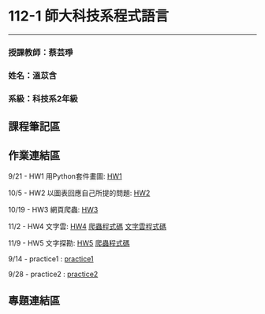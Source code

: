 # 112-1 師大科技系程式語言
---
### 授課教師：蔡芸琤
### 姓名：溫苡含
### 系級：科技系2年級

## 課程筆記區

## 作業連結區
  9/21 - HW1 用Python套件畫圖: [HW1](https://github.com/sophieuen2003/1121PL/blob/main/HW1/HW1.ipynb)

  10/5 - HW2  以圖表回應自己所提的問題: [HW2](https://github.com/sophieuen2003/1121PL/blob/main/HW2/HW2.ipynb)

  10/19 - HW3 網頁爬蟲: [HW3](https://github.com/sophieuen2003/1121PL/blob/main/HW3/HW3.ipynb)

  11/2  - HW4 文字雲: [HW4](https://medium.com/@sophieuen007/程式語言hw4-文字雲應用與分析-542854da1ab9)  [爬蟲程式碼](https://github.com/sophieuen2003/1121PL/blob/main/HW4/get_data.py)  [文字雲程式碼](https://github.com/sophieuen2003/1121PL/blob/main/HW4/get_word_cloud.py)

  11/9  - HW5 文字探勘: [HW5](https://medium.com/@sophieuen007/%E5%BE%9E%E4%BA%BA%E7%94%9F%E4%BA%94%E8%8B%A6%E8%AB%87%E6%9D%8E%E5%AE%97%E7%9B%9B%E7%9A%84%E6%AD%8C%E8%A9%9E-%E6%96%87%E5%AD%97%E6%8E%A2%E5%8B%98-734dc06ea687)  [爬蟲程式碼](https://github.com/sophieuen2003/1121PL/blob/main/HW5/get_data.py)

  9/14 - practice1 : [practice1](https://github.com/sophieuen2003/1121PL/blob/main/practice1/set_practice.ipynb)
  
  9/28 - practice2 : [practice2](https://github.com/sophieuen2003/1121PL/blob/main/practice2/practice2.ipynb)
## 專題連結區

